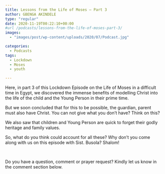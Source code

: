```yaml
---
title: Lessons from the Life of Moses – Part 3
author: GBENGA AKINDELE
type: "regular"
date: 2020-11-19T00:22:10+00:00
#url /podcasts/lessons-from-the-life-of-moses-part-3/
images: 
  - "images/post/wp-content/uploads/2020/07/Podcast.jpg"

categories:
  - Podcasts
tags:
  - Lockdown
  - Moses 
  - youth

---
```

Here, in part 3 of this Lockdown Episode on the Life of Moses in a difficult time in Egypt, we discovered the immense benefits of modelling Christ into the life of the child and the Young Person in their prime time.

But we soon concluded that for this to be possible, the guardian, parent must also have Christ. You can not give what you don&#8217;t have? Think on this?

We also saw that children and Young Person are quick to forget their godly heritage and family values.

So, what do you think could account for all these? Why don&#8217;t you come along with us on this episode with Sist. Busola? Shalom!



&nbsp;

Do you have a question, comment or prayer request? Kindly let us know in the comment section below.